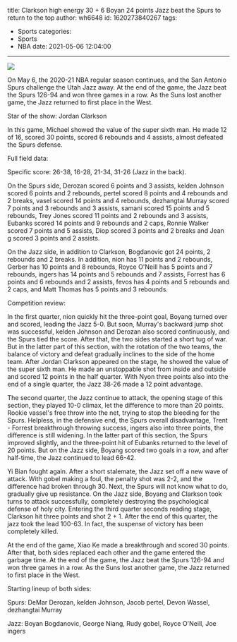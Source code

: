 title: Clarkson high energy 30 + 6 Boyan 24 points Jazz beat the Spurs to return to the top
author: wh6648
id: 1620273840267
tags: 
- Sports
categories: 
- Sports
- NBA
date: 2021-05-06 12:04:00
---
![](https://p3.itc.cn/q_70/images01/20210506/04078054db57467e8006499158fbce5c.jpeg)


On May 6, the 2020-21 NBA regular season continues, and the San Antonio Spurs challenge the Utah Jazz away. At the end of the game, the Jazz beat the Spurs 126-94 and won three games in a row. As the Suns lost another game, the Jazz returned to first place in the West.

Star of the show: Jordan Clarkson

In this game, Michael showed the value of the super sixth man. He made 12 of 16, scored 30 points, scored 6 rebounds and 4 assists, almost defeated the Spurs defense.

Full field data:

Specific score: 26-38, 16-28, 21-34, 31-26 (Jazz in the back).

On the Spurs side, Derozan scored 6 points and 3 assists, kelden Johnson scored 6 points and 2 rebounds, pertel scored 8 points and 4 rebounds and 2 breaks, vasel scored 14 points and 4 rebounds, dezhangtai Murray scored 7 points and 3 rebounds and 3 assists, samani scored 15 points and 5 rebounds, Trey Jones scored 11 points and 2 rebounds and 3 assists, Eubanks scored 14 points and 9 rebounds and 2 caps, Ronnie Walker scored 7 points and 5 assists, Diop scored 3 points and 2 breaks and Jean g scored 3 points and 2 assists.

On the Jazz side, in addition to Clarkson, Bogdanovic got 24 points, 2 rebounds and 2 breaks. In addition, nion has 11 points and 2 rebounds, Gerber has 10 points and 8 rebounds, Royce O'Neill has 5 points and 7 rebounds, ingers has 14 points and 5 rebounds and 7 assists, Forrest has 6 points and 6 rebounds and 2 assists, fevos has 4 points and 5 rebounds and 2 caps, and Matt Thomas has 5 points and 3 rebounds.

Competition review:

In the first quarter, nion quickly hit the three-point goal, Boyang turned over and scored, leading the Jazz 5-0. But soon, Murray's backward jump shot was successful, kelden Johnson and Derozan also scored continuously, and the Spurs tied the score. After that, the two sides started a short tug of war. But in the latter part of this section, with the rotation of the two teams, the balance of victory and defeat gradually inclines to the side of the home team. After Jordan Clarkson appeared on the stage, he showed the value of the super sixth man. He made an unstoppable shot from inside and outside and scored 12 points in the half quarter. With Nyon three points also into the end of a single quarter, the Jazz 38-26 made a 12 point advantage.

The second quarter, the Jazz continue to attack, the opening stage of this section, they played 10-0 climax, let the difference to more than 20 points. Rookie vassel's free throw into the net, trying to stop the bleeding for the Spurs. Helpless, in the defensive end, the Spurs overall disadvantage, Trent - Forrest breakthrough throwing success, ingers also into three points, the difference is still widening. In the latter part of this section, the Spurs improved slightly, and the three-point hit of Eubanks returned to the level of 20 points. But on the Jazz side, Boyang scored two goals in a row, and after half-time, the Jazz continued to lead 66-42.

Yi Bian fought again. After a short stalemate, the Jazz set off a new wave of attack. With gobel making a foul, the penalty shot was 2-2, and the difference had broken through 30. Next, the Spurs will not know what to do, gradually give up resistance. On the Jazz side, Boyang and Clarkson took turns to attack successfully, completely destroying the psychological defense of holy city. Entering the third quarter seconds reading stage, Clarkson hit three points and shot 2 + 1. After the end of this quarter, the jazz took the lead 100-63. In fact, the suspense of victory has been completely killed.

At the end of the game, Xiao Ke made a breakthrough and scored 30 points. After that, both sides replaced each other and the game entered the garbage time. At the end of the game, the Jazz beat the Spurs 126-94 and won three games in a row. As the Suns lost another game, the Jazz returned to first place in the West.

Starting lineup of both sides:

Spurs: DeMar Derozan, kelden Johnson, Jacob pertel, Devon Wassel, dezhangtai Murray

Jazz: Boyan Bogdanovic, George Niang, Rudy gobel, Royce O'Neill, Joe ingers

